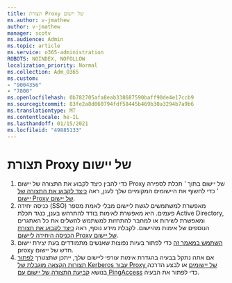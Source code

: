 ```yaml
---
title: תצורת Proxy של יישום
ms.author: v-jmathew
author: v-jmathew
manager: scotv
ms.audience: Admin
ms.topic: article
ms.service: o365-administration
ROBOTS: NOINDEX, NOFOLLOW
localization_priority: Normal
ms.collection: Adm_O365
ms.custom:
- "9004356"
- "7800"
ms.openlocfilehash: 0b782705afa8eab338687590baff90de4e17ccb9
ms.sourcegitcommit: 83fe2a8d060794fdf58445b469b30a3294b7a9b6
ms.translationtype: MT
ms.contentlocale: he-IL
ms.lasthandoff: 01/15/2021
ms.locfileid: "49885133"
---
```

# <a name="app-proxy-configuration"></a>תצורת Proxy של יישום

1. כדי להבין כיצד לקבוע את התצורה של יישום Proxy של יישום בתוך ' תכלת לספירה ' כדי לחשוף את היישומים המקומיים שלך לענן, ראה [כיצד לקבוע את התצורה של יישום Proxy של יישום](https://docs.microsoft.com/azure/active-directory/application-proxy-config-how-to).
2. כניסה יחידה (SSO) מאפשרת למשתמשים לגשת ליישום מבלי לאמת מספר פעמים. היא מאפשרת לאימות בודד להתרחש בענן, כנגד תכלת Active Directory, ומאפשרת לשירות או למחבר להתחזות למשתמש להשלים את כל האתגרים הנוספים של אימות מהיישום. לקבלת מידע נוסף, ראה [כיצד לקבוע את תצורת הכניסה היחידה ליישום Proxy של יישום](https://docs.microsoft.com/azure/active-directory/application-proxy-config-sso-how-to).
3. [השתמש במאמר זה](https://docs.microsoft.com/azure/active-directory/application-proxy-config-problem) כדי לפתור בעיות נפוצות שאנשים מתמודדים בעת יצירת יישום proxy חדש של יישום.
4. אם אתה נתקל בבעיה בהגדרת אימות עורפי ליישום שלך, ייתכן שתצטרך [לפתור תצורות הקצאה מוגבלת של Kerberos עבור Proxy של יישומים](https://docs.microsoft.com/azure/active-directory/application-proxy-back-end-kerberos-constrained-delegation-how-to) או לבצע הדרכה בנושא [קביעת התצורה של יישום עם PingAccess](https://docs.microsoft.com/azure/active-directory/application-proxy-back-end-ping-access-how-to) כדי לפתור את הבעיה.
